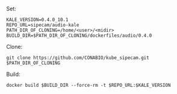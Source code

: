 Set:

```
KALE_VERSION=0.4.0_10.1
REPO_URL=sipecam/audio-kale
PATH_DIR_OF_CLONING=/home/<user>/<midir>
BUILD_DIR=$PATH_DIR_OF_CLONING/dockerfiles/audio/0.4.0
```

Clone:

```
git clone https://github.com/CONABIO/kube_sipecam.git $PATH_DIR_OF_CLONING
```

Build:

```
docker build $BUILD_DIR --force-rm -t $REPO_URL:$KALE_VERSION
```



